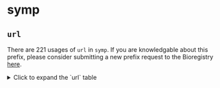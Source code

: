 # symp

## `url`

There are 221 usages of `url` in `symp`.
If you are knowledgable about this prefix, please consider submitting a new prefix
request to the Bioregistry [here](https://github.com/biopragmatics/bioregistry/issues/new?assignees=cthoyt&labels=New%2CPrefix&template=new-prefix.yml&title=%5BResource%5D%3A%20url).

<details>
<summary>Click to expand the `url` table</summary>

| curie                                                                                                                                |   usages | nodes                                                                                                                                                                                                                                                                                                                |
|--------------------------------------------------------------------------------------------------------------------------------------|----------|----------------------------------------------------------------------------------------------------------------------------------------------------------------------------------------------------------------------------------------------------------------------------------------------------------------------|
| url:http://www.nationalpainfoundation.org/MyTreatment/articles/Cancer_PainDefinitions.asp                                            |       14 | [SYMP:0000099](http://purl.obolibrary.org/obo/SYMP_0000099), [SYMP:0000300](http://purl.obolibrary.org/obo/SYMP_0000300), [SYMP:0000829](http://purl.obolibrary.org/obo/SYMP_0000829), [SYMP:0000830](http://purl.obolibrary.org/obo/SYMP_0000830), [SYMP:0000831](http://purl.obolibrary.org/obo/SYMP_0000831), ... |
| url:http://en.wikipedia.org/wiki/Hyperemia                                                                                           |        6 | [SYMP:0000841](http://purl.obolibrary.org/obo/SYMP_0000841), [SYMP:0000842](http://purl.obolibrary.org/obo/SYMP_0000842), [SYMP:0000843](http://purl.obolibrary.org/obo/SYMP_0000843), [SYMP:0000844](http://purl.obolibrary.org/obo/SYMP_0000844), [SYMP:0000845](http://purl.obolibrary.org/obo/SYMP_0000845), ... |
| url:http://en.wikipedia.org/wiki/Hypokinesia                                                                                         |        4 | [SYMP:0000858](http://purl.obolibrary.org/obo/SYMP_0000858), [SYMP:0000859](http://purl.obolibrary.org/obo/SYMP_0000859), [SYMP:0000860](http://purl.obolibrary.org/obo/SYMP_0000860), [SYMP:0000861](http://purl.obolibrary.org/obo/SYMP_0000861)                                                                   |
| url:https://www.ncbi.nlm.nih.gov/books/NBK542273/                                                                                    |        2 | [SYMP:0000041](http://purl.obolibrary.org/obo/SYMP_0000041), [SYMP:0019188](http://purl.obolibrary.org/obo/SYMP_0019188)                                                                                                                                                                                             |
| url:http://www2.merriam-webster.com/cgi-bin/mwmednlm?book=Medical&va=colic                                                           |        2 | [SYMP:0000235](http://purl.obolibrary.org/obo/SYMP_0000235), [SYMP:0000236](http://purl.obolibrary.org/obo/SYMP_0000236)                                                                                                                                                                                             |
| url:http://www.rootsweb.ancestry.com/~vapage2/deathcauses.htm                                                                        |        2 | [SYMP:0000422](http://purl.obolibrary.org/obo/SYMP_0000422), [SYMP:0000822](http://purl.obolibrary.org/obo/SYMP_0000822)                                                                                                                                                                                             |
| url:http://www2.merriam-webster.com/cgi-bin/mwmednlm?book=Medical&va=sputum                                                          |        2 | [SYMP:0000431](http://purl.obolibrary.org/obo/SYMP_0000431), [SYMP:0000447](http://purl.obolibrary.org/obo/SYMP_0000447)                                                                                                                                                                                             |
| url:http://www2.merriam-webster.com/cgi-bin/mwmednlm?book=Medical&va=edema                                                           |        2 | [SYMP:0000538](http://purl.obolibrary.org/obo/SYMP_0000538), [SYMP:0000866](http://purl.obolibrary.org/obo/SYMP_0000866)                                                                                                                                                                                             |
| url:http://www2.merriam-webster.com/cgi-bin/mwmednlm?book=Medical&va=diarrhea                                                        |        2 | [SYMP:0000570](http://purl.obolibrary.org/obo/SYMP_0000570), [SYMP:0000675](http://purl.obolibrary.org/obo/SYMP_0000675)                                                                                                                                                                                             |
| url:http://www2.merriam-webster.com/cgi-bin/mwmednlm?book=Medical&va=tachypnoea                                                      |        2 | [SYMP:0000603](http://purl.obolibrary.org/obo/SYMP_0000603), [SYMP:0000683](http://purl.obolibrary.org/obo/SYMP_0000683)                                                                                                                                                                                             |
| url:http://en.wikipedia.org/wiki/Jaundice                                                                                            |        2 | [SYMP:0000871](http://purl.obolibrary.org/obo/SYMP_0000871), [SYMP:0000872](http://purl.obolibrary.org/obo/SYMP_0000872)                                                                                                                                                                                             |
| url:http://en.wikipedia.org/wiki/Fever                                                                                               |        2 | [SYMP:0000886](http://purl.obolibrary.org/obo/SYMP_0000886), [SYMP:0000887](http://purl.obolibrary.org/obo/SYMP_0000887)                                                                                                                                                                                             |
| url:http://en.wikipedia.org/wiki/Fever#Types                                                                                         |        2 | [SYMP:0000888](http://purl.obolibrary.org/obo/SYMP_0000888), [SYMP:0000889](http://purl.obolibrary.org/obo/SYMP_0000889)                                                                                                                                                                                             |
| url:http://www2.merriam-webster.com/cgi-bin/mwmednlm?book=Medical&va=cellulitis                                                      |        1 | [SYMP:0000000](http://purl.obolibrary.org/obo/SYMP_0000000)                                                                                                                                                                                                                                                          |
| url:http://www2.merriam-webster.com/cgi-bin/mwmednlm?book=Medical&va=ataxia                                                          |        1 | [SYMP:0000005](http://purl.obolibrary.org/obo/SYMP_0000005)                                                                                                                                                                                                                                                          |
| url:http://www2.merriam-webster.com/cgi-bin/mwmednlm?book=Medical&va=backache                                                        |        1 | [SYMP:0000006](http://purl.obolibrary.org/obo/SYMP_0000006)                                                                                                                                                                                                                                                          |
| url:http://www.merriam-webster.com/medlineplus/bleeding                                                                              |        1 | [SYMP:0000007](http://purl.obolibrary.org/obo/SYMP_0000007)                                                                                                                                                                                                                                                          |
| url:http://www2.merriam-webster.com/cgi-bin/mwmednlm?book=Medical&va=blister                                                         |        1 | [SYMP:0000009](http://purl.obolibrary.org/obo/SYMP_0000009)                                                                                                                                                                                                                                                          |
| url:http://www2.merriam-webster.com/cgi-bin/mwmednlm?book=Medical&va=confusion                                                       |        1 | [SYMP:0000016](http://purl.obolibrary.org/obo/SYMP_0000016)                                                                                                                                                                                                                                                          |
| url:http://www2.merriam-webster.com/cgi-bin/mwmednlm?book=Medical&va=dehydration                                                     |        1 | [SYMP:0000020](http://purl.obolibrary.org/obo/SYMP_0000020)                                                                                                                                                                                                                                                          |
| url:http://www2.merriam-webster.com/cgi-bin/mwmednlm?book=Medical&va=delirium                                                        |        1 | [SYMP:0000021](http://purl.obolibrary.org/obo/SYMP_0000021)                                                                                                                                                                                                                                                          |
| url:http://www2.merriam-webster.com/cgi-bin/mwmednlm?book=Medical&va=disorientation                                                  |        1 | [SYMP:0000023](http://purl.obolibrary.org/obo/SYMP_0000023)                                                                                                                                                                                                                                                          |
| url:http://www2.merriam-webster.com/cgi-bin/mwmednlm?book=Medical&va=paralysis                                                       |        1 | [SYMP:0000030](http://purl.obolibrary.org/obo/SYMP_0000030)                                                                                                                                                                                                                                                          |
| url:http://www2.merriam-webster.com/cgi-bin/mwmednlm?book=Medical&va=enteritis                                                       |        1 | [SYMP:0000039](http://purl.obolibrary.org/obo/SYMP_0000039)                                                                                                                                                                                                                                                          |
| url:http://www2.merriam-webster.com/cgi-bin/mwmednlm?book=Medical&va=hematuria                                                       |        1 | [SYMP:0000040](http://purl.obolibrary.org/obo/SYMP_0000040)                                                                                                                                                                                                                                                          |
| url:http://www2.merriam-webster.com/cgi-bin/mwmednlm?book=Medical&va=hyperpigmentation                                               |        1 | [SYMP:0000056](http://purl.obolibrary.org/obo/SYMP_0000056)                                                                                                                                                                                                                                                          |
| url:http://www2.merriam-webster.com/cgi-bin/mwmednlm?book=Medical&va=inflammation                                                    |        1 | [SYMP:0000061](http://purl.obolibrary.org/obo/SYMP_0000061)                                                                                                                                                                                                                                                          |
| url:http://www2.merriam-webster.com/cgi-bin/mwmednlm?book=Medical&va=lethargy                                                        |        1 | [SYMP:0000075](http://purl.obolibrary.org/obo/SYMP_0000075)                                                                                                                                                                                                                                                          |
| url:http://www2.merriam-webster.com/cgi-bin/mwmednlm?book=Medical&va=meningoencephalitis                                             |        1 | [SYMP:0000089](http://purl.obolibrary.org/obo/SYMP_0000089)                                                                                                                                                                                                                                                          |
| url:http://www2.merriam-webster.com/cgi-bin/mwmednlm?book=Medical&va=lesion                                                          |        1 | [SYMP:0000092](http://purl.obolibrary.org/obo/SYMP_0000092)                                                                                                                                                                                                                                                          |
| url:http://www2.merriam-webster.com/cgi-bin/mwmednlm?book=Medical&va=nephritis                                                       |        1 | [SYMP:0000098](http://purl.obolibrary.org/obo/SYMP_0000098)                                                                                                                                                                                                                                                          |
| url:http://www2.merriam-webster.com/cgi-bin/mwmednlm?book=Medical&va=peritonitis                                                     |        1 | [SYMP:0000102](http://purl.obolibrary.org/obo/SYMP_0000102)                                                                                                                                                                                                                                                          |
| url:http://www2.merriam-webster.com/cgi-bin/mwmednlm?book=Medical&va=pleural%20effusion                                              |        1 | [SYMP:0000107](http://purl.obolibrary.org/obo/SYMP_0000107)                                                                                                                                                                                                                                                          |
| url:http://www2.merriam-webster.com/cgi-bin/mwmednlm?book=Medical&va=prostration                                                     |        1 | [SYMP:0000116](http://purl.obolibrary.org/obo/SYMP_0000116)                                                                                                                                                                                                                                                          |
| url:http://en.wikipedia.org/wiki/Rales                                                                                               |        1 | [SYMP:0000118](http://purl.obolibrary.org/obo/SYMP_0000118)                                                                                                                                                                                                                                                          |
| url:http://www2.merriam-webster.com/cgi-bin/mwmednlm?book=Medical&va=necrosis                                                        |        1 | [SYMP:0000132](http://purl.obolibrary.org/obo/SYMP_0000132)                                                                                                                                                                                                                                                          |
| url:http://www2.merriam-webster.com/cgi-bin/mwmednlm?book=Medical&va=ulcer                                                           |        1 | [SYMP:0000136](http://purl.obolibrary.org/obo/SYMP_0000136)                                                                                                                                                                                                                                                          |
| url:http://www2.merriam-webster.com/cgi-bin/mwmednlm?book=Medical&va=sneezing                                                        |        1 | [SYMP:0000139](http://purl.obolibrary.org/obo/SYMP_0000139)                                                                                                                                                                                                                                                          |
| url:http://www2.merriam-webster.com/cgi-bin/mwmednlm?book=Medical&va=thirst                                                          |        1 | [SYMP:0000156](http://purl.obolibrary.org/obo/SYMP_0000156)                                                                                                                                                                                                                                                          |
| url:http://www2.merriam-webster.com/cgi-bin/mwmednlm?book=Medical&va=tremor                                                          |        1 | [SYMP:0000162](http://purl.obolibrary.org/obo/SYMP_0000162)                                                                                                                                                                                                                                                          |
| url:http://www2.merriam-webster.com/cgi-bin/mwmednlm?book=Medical&va=wasting                                                         |        1 | [SYMP:0000174](http://purl.obolibrary.org/obo/SYMP_0000174)                                                                                                                                                                                                                                                          |
| url:http://www2.merriam-webster.com/cgi-bin/mwmednlm?book=Medical&va=abortion                                                        |        1 | [SYMP:0000197](http://purl.obolibrary.org/obo/SYMP_0000197)                                                                                                                                                                                                                                                          |
| url:http://www2.merriam-webster.com/cgi-bin/mwmednlm?book=Medical&va=miscarriage                                                     |        1 | [SYMP:0000198](http://purl.obolibrary.org/obo/SYMP_0000198)                                                                                                                                                                                                                                                          |
| url:http://www2.merriam-webster.com/cgi-bin/mwmednlm?book=Medical&va=spontaneous%20abortion                                          |        1 | [SYMP:0000199](http://purl.obolibrary.org/obo/SYMP_0000199)                                                                                                                                                                                                                                                          |
| url:http://www2.merriam-webster.com/cgi-bin/mwmednlm?book=Medical&va=afebrile                                                        |        1 | [SYMP:0000207](http://purl.obolibrary.org/obo/SYMP_0000207)                                                                                                                                                                                                                                                          |
| url:http://www2.merriam-webster.com/cgi-bin/mwmednlm?book=Medical&va=agraphia                                                        |        1 | [SYMP:0000213](http://purl.obolibrary.org/obo/SYMP_0000213)                                                                                                                                                                                                                                                          |
| url:http://en.wikipedia.org/wiki/Anomia                                                                                              |        1 | [SYMP:0000214](http://purl.obolibrary.org/obo/SYMP_0000214)                                                                                                                                                                                                                                                          |
| url:http://www2.merriam-webster.com/cgi-bin/mwmednlm?book=Medical&va=sensory%20aphasia                                               |        1 | [SYMP:0000219](http://purl.obolibrary.org/obo/SYMP_0000219)                                                                                                                                                                                                                                                          |
| url:http://www2.merriam-webster.com/cgi-bin/mwmednlm?book=Medical&va=atrial%20fibrillation                                           |        1 | [SYMP:0000226](http://purl.obolibrary.org/obo/SYMP_0000226)                                                                                                                                                                                                                                                          |
| url:http://www2.merriam-webster.com/cgi-bin/mwmednlm?book=Medical&va=bradycardia                                                     |        1 | [SYMP:0000231](http://purl.obolibrary.org/obo/SYMP_0000231)                                                                                                                                                                                                                                                          |
| url:http://www2.merriam-webster.com/cgi-bin/mwmednlm?book=Medical&va=bronchiolitis                                                   |        1 | [SYMP:0000232](http://purl.obolibrary.org/obo/SYMP_0000232)                                                                                                                                                                                                                                                          |
| url:http://www2.merriam-webster.com/cgi-bin/mwmednlm?book=Medical&va=congestion                                                      |        1 | [SYMP:0000237](http://purl.obolibrary.org/obo/SYMP_0000237)                                                                                                                                                                                                                                                          |
| url:http://www.wrongdiagnosis.com/sym/cyclic_fever_in_children.htm                                                                   |        1 | [SYMP:0000243](http://purl.obolibrary.org/obo/SYMP_0000243)                                                                                                                                                                                                                                                          |
| url:http://www2.merriam-webster.com/cgi-bin/mwmednlm?book=Medical&va=proprioception                                                  |        1 | [SYMP:0000248](http://purl.obolibrary.org/obo/SYMP_0000248)                                                                                                                                                                                                                                                          |
| url:http://www2.merriam-webster.com/cgi-bin/mwmednlm?book=Medical&va=epididymitis                                                    |        1 | [SYMP:0000263](http://purl.obolibrary.org/obo/SYMP_0000263)                                                                                                                                                                                                                                                          |
| url:http://www2.merriam-webster.com/cgi-bin/mwmednlm?book=Medical&va=flaccid%20paralysis                                             |        1 | [SYMP:0000285](http://purl.obolibrary.org/obo/SYMP_0000285)                                                                                                                                                                                                                                                          |
| url:http://www2.merriam-webster.com/cgi-bin/mwmednlm?book=Medical&va=arrhythmia                                                      |        1 | [SYMP:0000287](http://purl.obolibrary.org/obo/SYMP_0000287)                                                                                                                                                                                                                                                          |
| url:http://www2.merriam-webster.com/cgi-bin/mwmednlm?book=Medical&va=eczema                                                          |        1 | [SYMP:0000289](http://purl.obolibrary.org/obo/SYMP_0000289)                                                                                                                                                                                                                                                          |
| url:http://www2.merriam-webster.com/cgi-bin/mwmednlm?book=Medical&va=belching                                                        |        1 | [SYMP:0000290](http://purl.obolibrary.org/obo/SYMP_0000290)                                                                                                                                                                                                                                                          |
| url:http://www2.merriam-webster.com/cgi-bin/mwmednlm?book=Medical&va=hyperemia                                                       |        1 | [SYMP:0000299](http://purl.obolibrary.org/obo/SYMP_0000299)                                                                                                                                                                                                                                                          |
| url:http://www2.merriam-webster.com/cgi-bin/mwmednlm?book=Medical&va=hypothermia                                                     |        1 | [SYMP:0000302](http://purl.obolibrary.org/obo/SYMP_0000302)                                                                                                                                                                                                                                                          |
| url:http://www.merriam-webster.com/medlineplus/melena                                                                                |        1 | [SYMP:0000323](http://purl.obolibrary.org/obo/SYMP_0000323)                                                                                                                                                                                                                                                          |
| url:http://www2.merriam-webster.com/cgi-bin/mwmednlm?book=Medical&va=bronchitis                                                      |        1 | [SYMP:0000324](http://purl.obolibrary.org/obo/SYMP_0000324)                                                                                                                                                                                                                                                          |
| url:http://www2.merriam-webster.com/cgi-bin/mwmednlm?book=Medical&va=papule                                                          |        1 | [SYMP:0000346](http://purl.obolibrary.org/obo/SYMP_0000346)                                                                                                                                                                                                                                                          |
| url:http://www2.merriam-webster.com/cgi-bin/mwmednlm?book=Medical&va=phlegm                                                          |        1 | [SYMP:0000353](http://purl.obolibrary.org/obo/SYMP_0000353)                                                                                                                                                                                                                                                          |
| url:http://en.wikipedia.org/wiki/Pneumonitis                                                                                         |        1 | [SYMP:0000354](http://purl.obolibrary.org/obo/SYMP_0000354)                                                                                                                                                                                                                                                          |
| url:http://www.ehealthmd.com/library/amniocentesis/AMO_glossary.html                                                                 |        1 | [SYMP:0000358](http://purl.obolibrary.org/obo/SYMP_0000358)                                                                                                                                                                                                                                                          |
| url:http://www2.merriam-webster.com/cgi-bin/mwmednlm?book=Medical&va=proteinuria                                                     |        1 | [SYMP:0000367](http://purl.obolibrary.org/obo/SYMP_0000367)                                                                                                                                                                                                                                                          |
| url:http://www2.merriam-webster.com/cgi-bin/mwmednlm?book=Medical&va=ptosis                                                          |        1 | [SYMP:0000369](http://purl.obolibrary.org/obo/SYMP_0000369)                                                                                                                                                                                                                                                          |
| url:http://www2.merriam-webster.com/cgi-bin/mwmednlm?book=Medical&va=Rhinorrhea                                                      |        1 | [SYMP:0000372](http://purl.obolibrary.org/obo/SYMP_0000372)                                                                                                                                                                                                                                                          |
| url:http://www2.merriam-webster.com/cgi-bin/mwmednlm?book=Medical&va=mastitis                                                        |        1 | [SYMP:0000377](http://purl.obolibrary.org/obo/SYMP_0000377)                                                                                                                                                                                                                                                          |
| url:http://en.wikipedia.org/wiki/Vertigo_%28medical%29                                                                               |        1 | [SYMP:0000399](http://purl.obolibrary.org/obo/SYMP_0000399)                                                                                                                                                                                                                                                          |
| url:http://www2.merriam-webster.com/cgi-bin/mwmednlm?book=Medical&va=cachexia                                                        |        1 | [SYMP:0000402](http://purl.obolibrary.org/obo/SYMP_0000402)                                                                                                                                                                                                                                                          |
| url:http://www2.merriam-webster.com/cgi-bin/mwmednlm?book=Medical&va=vaginismus                                                      |        1 | [SYMP:0000405](http://purl.obolibrary.org/obo/SYMP_0000405)                                                                                                                                                                                                                                                          |
| url:http://www2.merriam-webster.com/cgi-bin/mwmednlm?book=Medical&va=bruise                                                          |        1 | [SYMP:0000406](http://purl.obolibrary.org/obo/SYMP_0000406)                                                                                                                                                                                                                                                          |
| url:http://www2.merriam-webster.com/cgi-bin/mwmednlm?book=Medical&va=cataplexy                                                       |        1 | [SYMP:0000408](http://purl.obolibrary.org/obo/SYMP_0000408)                                                                                                                                                                                                                                                          |
| url:http://www2.merriam-webster.com/cgi-bin/mwmednlm?book=Medical&va=hyperthermia                                                    |        1 | [SYMP:0000409](http://purl.obolibrary.org/obo/SYMP_0000409)                                                                                                                                                                                                                                                          |
| url:http://www2.merriam-webster.com/cgi-bin/mwmednlm?book=Medical&va=anxiety                                                         |        1 | [SYMP:0000412](http://purl.obolibrary.org/obo/SYMP_0000412)                                                                                                                                                                                                                                                          |
| url:http://www2.merriam-webster.com/cgi-bin/mwmednlm?book=Medical&va=catatonia                                                       |        1 | [SYMP:0000413](http://purl.obolibrary.org/obo/SYMP_0000413)                                                                                                                                                                                                                                                          |
| url:http://www2.merriam-webster.com/cgi-bin/mwmednlm?book=Medical&va=dysarthria                                                      |        1 | [SYMP:0000414](http://purl.obolibrary.org/obo/SYMP_0000414)                                                                                                                                                                                                                                                          |
| url:http://www2.merriam-webster.com/cgi-bin/mwmednlm?book=Medical&va=bloating                                                        |        1 | [SYMP:0000420](http://purl.obolibrary.org/obo/SYMP_0000420)                                                                                                                                                                                                                                                          |
| url:http://www.vasculardoc.net/content/glossary.html                                                                                 |        1 | [SYMP:0000424](http://purl.obolibrary.org/obo/SYMP_0000424)                                                                                                                                                                                                                                                          |
| url:http://www2.merriam-webster.com/cgi-bin/mwmednlm?book=Medical&va=impotence                                                       |        1 | [SYMP:0000427](http://purl.obolibrary.org/obo/SYMP_0000427)                                                                                                                                                                                                                                                          |
| url:http://www2.merriam-webster.com/cgi-bin/mwmednlm?book=Medical&va=hypoventilation                                                 |        1 | [SYMP:0000428](http://purl.obolibrary.org/obo/SYMP_0000428)                                                                                                                                                                                                                                                          |
| url:http://www2.merriam-webster.com/cgi-bin/mwmednlm?book=Medical&va=bradypnea                                                       |        1 | [SYMP:0000429](http://purl.obolibrary.org/obo/SYMP_0000429)                                                                                                                                                                                                                                                          |
| url:http://www2.merriam-webster.com/cgi-bin/mwmednlm?book=Medical&va=pleurisy                                                        |        1 | [SYMP:0000430](http://purl.obolibrary.org/obo/SYMP_0000430)                                                                                                                                                                                                                                                          |
| url:http://www2.merriam-webster.com/cgi-bin/mwmednlm?book=Medical&va=itching                                                         |        1 | [SYMP:0000432](http://purl.obolibrary.org/obo/SYMP_0000432)                                                                                                                                                                                                                                                          |
| url:http://www2.merriam-webster.com/cgi-bin/mwmednlm?book=Medical&va=anasarca                                                        |        1 | [SYMP:0000433](http://purl.obolibrary.org/obo/SYMP_0000433)                                                                                                                                                                                                                                                          |
| url:http://en.wikipedia.org/wiki/Urticaria                                                                                           |        1 | [SYMP:0000434](http://purl.obolibrary.org/obo/SYMP_0000434)                                                                                                                                                                                                                                                          |
| url:http://www2.merriam-webster.com/cgi-bin/mwmednlm?book=Medical&va=paresthesia                                                     |        1 | [SYMP:0000435](http://purl.obolibrary.org/obo/SYMP_0000435)                                                                                                                                                                                                                                                          |
| url:http://www.nlm.nih.gov/medlineplus/heartburn.html                                                                                |        1 | [SYMP:0000439](http://purl.obolibrary.org/obo/SYMP_0000439)                                                                                                                                                                                                                                                          |
| url:http://www.merriam-webster.com/dictionary/fainting                                                                               |        1 | [SYMP:0000445](http://purl.obolibrary.org/obo/SYMP_0000445)                                                                                                                                                                                                                                                          |
| url:http://www.nlm.nih.gov/medlineplus/ency/article/003106.htm                                                                       |        1 | [SYMP:0000448](http://purl.obolibrary.org/obo/SYMP_0000448)                                                                                                                                                                                                                                                          |
| url:http://www.merriam-webster.com/medlineplus/shock                                                                                 |        1 | [SYMP:0000450](http://purl.obolibrary.org/obo/SYMP_0000450)                                                                                                                                                                                                                                                          |
| url:http://www.nlm.nih.gov/medlineplus/nauseaandvomiting.html                                                                        |        1 | [SYMP:0000458](http://purl.obolibrary.org/obo/SYMP_0000458)                                                                                                                                                                                                                                                          |
| url:https://www.nature.com/subjects/signs-and-symptoms                                                                               |        1 | [SYMP:0000462](http://purl.obolibrary.org/obo/SYMP_0000462)                                                                                                                                                                                                                                                          |
| url:http://www.merriam-webster.com/dictionary/gait                                                                                   |        1 | [SYMP:0000479](http://purl.obolibrary.org/obo/SYMP_0000479)                                                                                                                                                                                                                                                          |
| url:http://www2.merriam-webster.com/cgi-bin/mwmednlm?book=Medical&va=dysuria                                                         |        1 | [SYMP:0000485](http://purl.obolibrary.org/obo/SYMP_0000485)                                                                                                                                                                                                                                                          |
| url:http://www2.merriam-webster.com/cgi-bin/mwmednlm?book=Medical&va=rash                                                            |        1 | [SYMP:0000487](http://purl.obolibrary.org/obo/SYMP_0000487)                                                                                                                                                                                                                                                          |
| url:http://www2.merriam-webster.com/cgi-bin/mwmednlm?book=Medical&va=incontinence                                                    |        1 | [SYMP:0000492](http://purl.obolibrary.org/obo/SYMP_0000492)                                                                                                                                                                                                                                                          |
| url:http://www2.merriam-webster.com/cgi-bin/mwmednlm?book=Medical&va=renal%20colic                                                   |        1 | [SYMP:0000494](http://purl.obolibrary.org/obo/SYMP_0000494)                                                                                                                                                                                                                                                          |
| url:http://www2.merriam-webster.com/cgi-bin/mwmednlm?book=Medical&va=headache                                                        |        1 | [SYMP:0000504](http://purl.obolibrary.org/obo/SYMP_0000504)                                                                                                                                                                                                                                                          |
| url:http://www2.merriam-webster.com/cgi-bin/mwmednlm?book=Medical&va=sore%20throat                                                   |        1 | [SYMP:0000505](http://purl.obolibrary.org/obo/SYMP_0000505)                                                                                                                                                                                                                                                          |
| url:http://www2.merriam-webster.com/cgi-bin/mwmednlm?book=Medical&va=aphasia                                                         |        1 | [SYMP:0000508](http://purl.obolibrary.org/obo/SYMP_0000508)                                                                                                                                                                                                                                                          |
| url:http://www2.merriam-webster.com/cgi-bin/mwmednlm?book=Medical&va=pallor                                                          |        1 | [SYMP:0000510](http://purl.obolibrary.org/obo/SYMP_0000510)                                                                                                                                                                                                                                                          |
| url:http://en.wikipedia.org/wiki/Flushing_%28physiology%29                                                                           |        1 | [SYMP:0000511](http://purl.obolibrary.org/obo/SYMP_0000511)                                                                                                                                                                                                                                                          |
| url:http://www2.merriam-webster.com/cgi-bin/mwmednlm?book=Medical&va=stridor                                                         |        1 | [SYMP:0000513](http://purl.obolibrary.org/obo/SYMP_0000513)                                                                                                                                                                                                                                                          |
| url:http://www2.merriam-webster.com/cgi-bin/mwmednlm?book=Medical&va=hiccough                                                        |        1 | [SYMP:0000515](http://purl.obolibrary.org/obo/SYMP_0000515)                                                                                                                                                                                                                                                          |
| url:http://www2.merriam-webster.com/cgi-bin/mwmednlm?book=Medical&va=hemoptysis                                                      |        1 | [SYMP:0000517](http://purl.obolibrary.org/obo/SYMP_0000517)                                                                                                                                                                                                                                                          |
| url:http://www2.merriam-webster.com/cgi-bin/mwmednlm?book=Medical&va=anorexia                                                        |        1 | [SYMP:0000523](http://purl.obolibrary.org/obo/SYMP_0000523)                                                                                                                                                                                                                                                          |
| url:http://www2.merriam-webster.com/cgi-bin/mwmednlm?book=Medical&va=polyphagia                                                      |        1 | [SYMP:0000524](http://purl.obolibrary.org/obo/SYMP_0000524)                                                                                                                                                                                                                                                          |
| url:http://www2.merriam-webster.com/cgi-bin/mwmednlm?book=Medical&va=ascites                                                         |        1 | [SYMP:0000526](http://purl.obolibrary.org/obo/SYMP_0000526)                                                                                                                                                                                                                                                          |
| url:http://www2.merriam-webster.com/cgi-bin/mwmednlm?book=Medical&va=tachycardia                                                     |        1 | [SYMP:0000529](http://purl.obolibrary.org/obo/SYMP_0000529)                                                                                                                                                                                                                                                          |
| url:http://www2.merriam-webster.com/cgi-bin/mwmednlm?book=Medical&va=palpitation                                                     |        1 | [SYMP:0000530](http://purl.obolibrary.org/obo/SYMP_0000530)                                                                                                                                                                                                                                                          |
| url:http://www2.merriam-webster.com/cgi-bin/mwmednlm?book=Medical&va=urge%20incontinence                                             |        1 | [SYMP:0000532](http://purl.obolibrary.org/obo/SYMP_0000532)                                                                                                                                                                                                                                                          |
| url:http://www2.merriam-webster.com/cgi-bin/mwmednlm?book=Medical&va=ecchymoses                                                      |        1 | [SYMP:0000534](http://purl.obolibrary.org/obo/SYMP_0000534)                                                                                                                                                                                                                                                          |
| url:http://www2.merriam-webster.com/cgi-bin/mwmednlm?book=Medical&va=cyanosis                                                        |        1 | [SYMP:0000537](http://purl.obolibrary.org/obo/SYMP_0000537)                                                                                                                                                                                                                                                          |
| url:http://www2.merriam-webster.com/cgi-bin/mwmednlm?book=Medical&va=jaundice                                                        |        1 | [SYMP:0000539](http://purl.obolibrary.org/obo/SYMP_0000539)                                                                                                                                                                                                                                                          |
| url:http://www2.merriam-webster.com/cgi-bin/mwmednlm?book=Medical&va=meningismus                                                     |        1 | [SYMP:0000552](http://purl.obolibrary.org/obo/SYMP_0000552)                                                                                                                                                                                                                                                          |
| url:http://www2.merriam-webster.com/cgi-bin/mwmednlm?book=Medical&va=polydipsia                                                      |        1 | [SYMP:0000560](http://purl.obolibrary.org/obo/SYMP_0000560)                                                                                                                                                                                                                                                          |
| url:http://www2.merriam-webster.com/cgi-bin/mwmednlm?book=Medical&va=nocturia                                                        |        1 | [SYMP:0000564](http://purl.obolibrary.org/obo/SYMP_0000564)                                                                                                                                                                                                                                                          |
| url:http://www2.merriam-webster.com/cgi-bin/mwmednlm?book=Medical&va=polyuria                                                        |        1 | [SYMP:0000565](http://purl.obolibrary.org/obo/SYMP_0000565)                                                                                                                                                                                                                                                          |
| url:http://www2.merriam-webster.com/cgi-bin/mwmednlm?book=Medical&va=oliguria                                                        |        1 | [SYMP:0000569](http://purl.obolibrary.org/obo/SYMP_0000569)                                                                                                                                                                                                                                                          |
| url:http://www2.merriam-webster.com/cgi-bin/mwmednlm?book=Medical&va=insomnia                                                        |        1 | [SYMP:0000571](http://purl.obolibrary.org/obo/SYMP_0000571)                                                                                                                                                                                                                                                          |
| url:http://www2.merriam-webster.com/cgi-bin/mwmednlm?book=Medical&va=sleep%20apnea                                                   |        1 | [SYMP:0000581](http://purl.obolibrary.org/obo/SYMP_0000581)                                                                                                                                                                                                                                                          |
| url:http://www2.merriam-webster.com/cgi-bin/mwmednlm?book=Medical&va=hypersomnia                                                     |        1 | [SYMP:0000582](http://purl.obolibrary.org/obo/SYMP_0000582)                                                                                                                                                                                                                                                          |
| url:http://www2.merriam-webster.com/cgi-bin/mwmednlm?book=Medical&va=apnea                                                           |        1 | [SYMP:0000600](http://purl.obolibrary.org/obo/SYMP_0000600)                                                                                                                                                                                                                                                          |
| url:http://www2.merriam-webster.com/cgi-bin/mwmednlm?book=Medical&va=hyperventilation                                                |        1 | [SYMP:0000601](http://purl.obolibrary.org/obo/SYMP_0000601)                                                                                                                                                                                                                                                          |
| url:http://www2.merriam-webster.com/cgi-bin/mwmednlm?book=Medical&va=orthopnea                                                       |        1 | [SYMP:0000602](http://purl.obolibrary.org/obo/SYMP_0000602)                                                                                                                                                                                                                                                          |
| url:http://www2.merriam-webster.com/cgi-bin/mwmednlm?book=Medical&va=wheezing                                                        |        1 | [SYMP:0000604](http://purl.obolibrary.org/obo/SYMP_0000604)                                                                                                                                                                                                                                                          |
| url:http://www2.merriam-webster.com/cgi-bin/mwmednlm?book=Medical&va=hallucinations                                                  |        1 | [SYMP:0000607](http://purl.obolibrary.org/obo/SYMP_0000607)                                                                                                                                                                                                                                                          |
| url:http://www2.merriam-webster.com/cgi-bin/mwmednlm?book=Medical&va=dizziness                                                       |        1 | [SYMP:0000610](http://purl.obolibrary.org/obo/SYMP_0000610)                                                                                                                                                                                                                                                          |
| url:http://www2.merriam-webster.com/cgi-bin/mwmednlm?book=Medical&va=fever                                                           |        1 | [SYMP:0000613](http://purl.obolibrary.org/obo/SYMP_0000613)                                                                                                                                                                                                                                                          |
| url:http://www2.merriam-webster.com/cgi-bin/mwmednlm?book=Medical&va=cough                                                           |        1 | [SYMP:0000614](http://purl.obolibrary.org/obo/SYMP_0000614)                                                                                                                                                                                                                                                          |
| url:http://www2.merriam-webster.com/cgi-bin/mwmednlm?book=Medical&va=alexia                                                          |        1 | [SYMP:0000621](http://purl.obolibrary.org/obo/SYMP_0000621)                                                                                                                                                                                                                                                          |
| url:http://en.wikipedia.org/wiki/Exanthema                                                                                           |        1 | [SYMP:0000629](http://purl.obolibrary.org/obo/SYMP_0000629)                                                                                                                                                                                                                                                          |
| url:http://www2.merriam-webster.com/cgi-bin/mwmednlm?book=Medical&va=synovitis                                                       |        1 | [SYMP:0000646](http://purl.obolibrary.org/obo/SYMP_0000646)                                                                                                                                                                                                                                                          |
| url:http://www2.merriam-webster.com/cgi-bin/mwmednlm?book=Medical&va=tache%20noire                                                   |        1 | [SYMP:0000647](http://purl.obolibrary.org/obo/SYMP_0000647)                                                                                                                                                                                                                                                          |
| url:http://www2.merriam-webster.com/cgi-bin/mwmednlm?book=Medical&va=irritability                                                    |        1 | [SYMP:0000654](http://purl.obolibrary.org/obo/SYMP_0000654)                                                                                                                                                                                                                                                          |
| url:http://www2.merriam-webster.com/cgi-bin/mwmednlm?book=Medical&va=pareses                                                         |        1 | [SYMP:0000659](http://purl.obolibrary.org/obo/SYMP_0000659)                                                                                                                                                                                                                                                          |
| url:http://www2.merriam-webster.com/cgi-bin/mwmednlm?book=Medical&va=shakes                                                          |        1 | [SYMP:0000662](http://purl.obolibrary.org/obo/SYMP_0000662)                                                                                                                                                                                                                                                          |
| url:http://www2.merriam-webster.com/cgi-bin/mwmednlm?book=Medical&va=bradykinesia                                                    |        1 | [SYMP:0000673](http://purl.obolibrary.org/obo/SYMP_0000673)                                                                                                                                                                                                                                                          |
| url:http://en.wikipedia.org/wiki/Enteritis                                                                                           |        1 | [SYMP:0000676](http://purl.obolibrary.org/obo/SYMP_0000676)                                                                                                                                                                                                                                                          |
| url:http://www2.merriam-webster.com/cgi-bin/mwmednlm?book=Medical&va=chronic                                                         |        1 | [SYMP:0000686](http://purl.obolibrary.org/obo/SYMP_0000686)                                                                                                                                                                                                                                                          |
| url:http://www2.merriam-webster.com/cgi-bin/mwmednlm?book=Medical&va=chronic%20fatigue%20syndrome                                    |        1 | [SYMP:0000687](http://purl.obolibrary.org/obo/SYMP_0000687)                                                                                                                                                                                                                                                          |
| url:http://en.wikipedia.org/wiki/Expressive_aphasia                                                                                  |        1 | [SYMP:0000705](http://purl.obolibrary.org/obo/SYMP_0000705)                                                                                                                                                                                                                                                          |
| url:http://en.wikipedia.org/wiki/Infertility                                                                                         |        1 | [SYMP:0000712](http://purl.obolibrary.org/obo/SYMP_0000712)                                                                                                                                                                                                                                                          |
| url:http://www2.merriam-webster.com/cgi-bin/mwmednlm?book=Medical&va=desquamation                                                    |        1 | [SYMP:0000715](http://purl.obolibrary.org/obo/SYMP_0000715)                                                                                                                                                                                                                                                          |
| url:http://www2.merriam-webster.com/cgi-bin/mwmednlm?book=Medical&va=stroke                                                          |        1 | [SYMP:0000734](http://purl.obolibrary.org/obo/SYMP_0000734)                                                                                                                                                                                                                                                          |
| url:http://www2.merriam-webster.com/cgi-bin/mwmednlm?book=Medical&va=hemorrhage                                                      |        1 | [SYMP:0000742](http://purl.obolibrary.org/obo/SYMP_0000742)                                                                                                                                                                                                                                                          |
| url:http://www2.merriam-webster.com/cgi-bin/mwmednlm?book=Medical&va=enanthem                                                        |        1 | [SYMP:0000746](http://purl.obolibrary.org/obo/SYMP_0000746)                                                                                                                                                                                                                                                          |
| url:http://www2.merriam-webster.com/cgi-bin/mwmednlm?book=Medical&va=menorrhagia                                                     |        1 | [SYMP:0000756](http://purl.obolibrary.org/obo/SYMP_0000756)                                                                                                                                                                                                                                                          |
| url:http://www2.merriam-webster.com/cgi-bin/mwmednlm?book=Medical&va=petechiae                                                       |        1 | [SYMP:0000760](http://purl.obolibrary.org/obo/SYMP_0000760)                                                                                                                                                                                                                                                          |
| url:http://www2.merriam-webster.com/cgi-bin/mwmednlm?book=Medical&va=sinus%20bradycardia                                             |        1 | [SYMP:0000823](http://purl.obolibrary.org/obo/SYMP_0000823)                                                                                                                                                                                                                                                          |
| url:http://www2.merriam-webster.com/cgi-bin/mwmednlm?book=Medical&va=junctional%20tachycardia                                        |        1 | [SYMP:0000824](http://purl.obolibrary.org/obo/SYMP_0000824)                                                                                                                                                                                                                                                          |
| url:http://www2.merriam-webster.com/cgi-bin/mwmednlm?book=Medical&va=paroxysmal%20tachycardia                                        |        1 | [SYMP:0000825](http://purl.obolibrary.org/obo/SYMP_0000825)                                                                                                                                                                                                                                                          |
| url:http://www2.merriam-webster.com/cgi-bin/mwmednlm?book=Medical&va=sinus%20tachycardia                                             |        1 | [SYMP:0000826](http://purl.obolibrary.org/obo/SYMP_0000826)                                                                                                                                                                                                                                                          |
| url:https://en.wikipedia.org/wiki/Ventricular_tachycardia                                                                            |        1 | [SYMP:0000827](http://purl.obolibrary.org/obo/SYMP_0000827)                                                                                                                                                                                                                                                          |
| url:http://www.doh.gov.ph/faqs/sore_eyes                                                                                             |        1 | [SYMP:0000828](http://purl.obolibrary.org/obo/SYMP_0000828)                                                                                                                                                                                                                                                          |
| url:http://www2.merriam-webster.com/cgi-bin/mwmednlm?book=Medical&va=spastic%20paralysis                                             |        1 | [SYMP:0000847](http://purl.obolibrary.org/obo/SYMP_0000847)                                                                                                                                                                                                                                                          |
| url:http://www2.merriam-webster.com/cgi-bin/mwmednlm?book=Medical&va=motor%20paralysis                                               |        1 | [SYMP:0000848](http://purl.obolibrary.org/obo/SYMP_0000848)                                                                                                                                                                                                                                                          |
| url:http://www2.merriam-webster.com/cgi-bin/mwmednlm?book=Medical&va=stillbirth                                                      |        1 | [SYMP:0000849](http://purl.obolibrary.org/obo/SYMP_0000849)                                                                                                                                                                                                                                                          |
| url:http://en.wikipedia.org/wiki/Sclera                                                                                              |        1 | [SYMP:0000850](http://purl.obolibrary.org/obo/SYMP_0000850)                                                                                                                                                                                                                                                          |
| url:http://www2.merriam-webster.com/cgi-bin/mwmednlm?book=Medical&va=gross%20hematuria                                               |        1 | [SYMP:0000851](http://purl.obolibrary.org/obo/SYMP_0000851)                                                                                                                                                                                                                                                          |
| url:http://www2.merriam-webster.com/cgi-bin/mwmednlm?book=Medical&va=anuria                                                          |        1 | [SYMP:0000852](http://purl.obolibrary.org/obo/SYMP_0000852)                                                                                                                                                                                                                                                          |
| url:http://www2.merriam-webster.com/cgi-bin/mwmednlm?book=Medical&va=stress%20incontinence                                           |        1 | [SYMP:0000853](http://purl.obolibrary.org/obo/SYMP_0000853)                                                                                                                                                                                                                                                          |
| url:http://www2.merriam-webster.com/cgi-bin/mwmednlm?book=Medical&va=hypermenorrhea                                                  |        1 | [SYMP:0000854](http://purl.obolibrary.org/obo/SYMP_0000854)                                                                                                                                                                                                                                                          |
| url:http://www2.merriam-webster.com/cgi-bin/mwmednlm?book=Medical&va=metrorrhagia                                                    |        1 | [SYMP:0000855](http://purl.obolibrary.org/obo/SYMP_0000855)                                                                                                                                                                                                                                                          |
| url:http://www2.merriam-webster.com/cgi-bin/mwmednlm?book=Medical&va=subjective+vertigo                                              |        1 | [SYMP:0000856](http://purl.obolibrary.org/obo/SYMP_0000856)                                                                                                                                                                                                                                                          |
| url:http://www2.merriam-webster.com/cgi-bin/mwmednlm?book=Medical&va=objective+vertigo                                               |        1 | [SYMP:0000857](http://purl.obolibrary.org/obo/SYMP_0000857)                                                                                                                                                                                                                                                          |
| url:http://www2.merriam-webster.com/cgi-bin/mwmednlm?book=Medical&va=referred%20pain                                                 |        1 | [SYMP:0000862](http://purl.obolibrary.org/obo/SYMP_0000862)                                                                                                                                                                                                                                                          |
| url:http://www.merriam-webster.com/dictionary/tremors                                                                                |        1 | [SYMP:0000863](http://purl.obolibrary.org/obo/SYMP_0000863)                                                                                                                                                                                                                                                          |
| url:http://www.nlm.nih.gov/medlineplus/gastrointestinalbleeding.html                                                                 |        1 | [SYMP:0000867](http://purl.obolibrary.org/obo/SYMP_0000867)                                                                                                                                                                                                                                                          |
| url:http://www.nlm.nih.gov/medlineplus/breathingproblems.html                                                                        |        1 | [SYMP:0000868](http://purl.obolibrary.org/obo/SYMP_0000868)                                                                                                                                                                                                                                                          |
| url:http://en.wikipedia.org/wiki/Nasal_congestion                                                                                    |        1 | [SYMP:0000869](http://purl.obolibrary.org/obo/SYMP_0000869)                                                                                                                                                                                                                                                          |
| url:http://www3.niaid.nih.gov/labs/aboutlabs/cmb/InfectiousDiseasePathogenesisSection/mouseNecropsy/necropsyTerms.htm                |        1 | [SYMP:0000870](http://purl.obolibrary.org/obo/SYMP_0000870)                                                                                                                                                                                                                                                          |
| url:http://en.wikipedia.org/wiki/Otitis                                                                                              |        1 | [SYMP:0000873](http://purl.obolibrary.org/obo/SYMP_0000873)                                                                                                                                                                                                                                                          |
| url:http://www2.merriam-webster.com/cgi-bin/mwmednlm?book=Medical&va=Hematomas                                                       |        1 | [SYMP:0000874](http://purl.obolibrary.org/obo/SYMP_0000874)                                                                                                                                                                                                                                                          |
| url:http://www.merriam-webster.com/dictionary/lame                                                                                   |        1 | [SYMP:0000875](http://purl.obolibrary.org/obo/SYMP_0000875)                                                                                                                                                                                                                                                          |
| url:http://en.wikipedia.org/wiki/Pericardial_effusion                                                                                |        1 | [SYMP:0000876](http://purl.obolibrary.org/obo/SYMP_0000876)                                                                                                                                                                                                                                                          |
| url:http://en.wiktionary.org/wiki/transient                                                                                          |        1 | [SYMP:0000878](http://purl.obolibrary.org/obo/SYMP_0000878)                                                                                                                                                                                                                                                          |
| url:http://www.wrongdiagnosis.com/sym/low_grade_fever.htm                                                                            |        1 | [SYMP:0000879](http://purl.obolibrary.org/obo/SYMP_0000879)                                                                                                                                                                                                                                                          |
| url:http://www.wrongdiagnosis.com/sym/prolonged_fever.htm                                                                            |        1 | [SYMP:0000880](http://purl.obolibrary.org/obo/SYMP_0000880)                                                                                                                                                                                                                                                          |
| url:http://www.wrongdiagnosis.com/sym/mild_fever.htm                                                                                 |        1 | [SYMP:0000881](http://purl.obolibrary.org/obo/SYMP_0000881)                                                                                                                                                                                                                                                          |
| url:http://www.wrongdiagnosis.com/sym/high_fever.htm                                                                                 |        1 | [SYMP:0000882](http://purl.obolibrary.org/obo/SYMP_0000882)                                                                                                                                                                                                                                                          |
| url:http://www.wrongdiagnosis.com/sym/very_high_fever.htm                                                                            |        1 | [SYMP:0000883](http://purl.obolibrary.org/obo/SYMP_0000883)                                                                                                                                                                                                                                                          |
| url:https://www.merckmanuals.com/professional/infectious-diseases/spirochetes/relapsing-fever                                        |        1 | [SYMP:0000890](http://purl.obolibrary.org/obo/SYMP_0000890)                                                                                                                                                                                                                                                          |
| url:http://www.audiblox2000.com/sensation-perception.htm                                                                             |        1 | [SYMP:0000892](http://purl.obolibrary.org/obo/SYMP_0000892)                                                                                                                                                                                                                                                          |
| url:http://www.merriam-webster.com/medlineplus/hypotensive                                                                           |        1 | [SYMP:0000893](http://purl.obolibrary.org/obo/SYMP_0000893)                                                                                                                                                                                                                                                          |
| url:http://www.merriam-webster.com/medlineplus/clammy                                                                                |        1 | [SYMP:0000894](http://purl.obolibrary.org/obo/SYMP_0000894)                                                                                                                                                                                                                                                          |
| url:https://en.wikipedia.org/wiki/Anaphylaxis                                                                                        |        1 | [SYMP:0000895](http://purl.obolibrary.org/obo/SYMP_0000895)                                                                                                                                                                                                                                                          |
| url:https://www.nhs.uk/conditions/bulging-eyes/                                                                                      |        1 | [SYMP:0000896](http://purl.obolibrary.org/obo/SYMP_0000896)                                                                                                                                                                                                                                                          |
| url:https://en.wikipedia.org/wiki/Ventricular_escape_beat                                                                            |        1 | [SYMP:0000897](http://purl.obolibrary.org/obo/SYMP_0000897)                                                                                                                                                                                                                                                          |
| url:https://en.wikipedia.org/wiki/Fibrillation                                                                                       |        1 | [SYMP:0000898](http://purl.obolibrary.org/obo/SYMP_0000898)                                                                                                                                                                                                                                                          |
| url:http://www.heart.org/HEARTORG/Conditions/Arrhythmia/AboutArrhythmia/Ventricular-Fibrillation_UCM_324063_Article.jsp#.WvWbgFMvwnU |        1 | [SYMP:0000899](http://purl.obolibrary.org/obo/SYMP_0000899)                                                                                                                                                                                                                                                          |
| url:http://www.merriam-webster.com/dictionary/vomiting                                                                               |        1 | [SYMP:0019145](http://purl.obolibrary.org/obo/SYMP_0019145)                                                                                                                                                                                                                                                          |
| url:http://en.wikipedia.org/wiki/Hematemesis                                                                                         |        1 | [SYMP:0019147](http://purl.obolibrary.org/obo/SYMP_0019147)                                                                                                                                                                                                                                                          |
| url:http://www2.merriam-webster.com/cgi-bin/mwmednlm?book=Medical&va=pulmonary%20edema                                               |        1 | [SYMP:0019151](http://purl.obolibrary.org/obo/SYMP_0019151)                                                                                                                                                                                                                                                          |
| url:http://en.wikipedia.org/wiki/Diaphoresis                                                                                         |        1 | [SYMP:0019152](http://purl.obolibrary.org/obo/SYMP_0019152)                                                                                                                                                                                                                                                          |
| url:http://www2.merriam-webster.com/cgi-bin/mwmednlm?book=Medical&va=dyspnea                                                         |        1 | [SYMP:0019153](http://purl.obolibrary.org/obo/SYMP_0019153)                                                                                                                                                                                                                                                          |
| url:http://www2.merriam-webster.com/cgi-bin/mwmednlm?book=Medical&va=eschar                                                          |        1 | [SYMP:0019158](http://purl.obolibrary.org/obo/SYMP_0019158)                                                                                                                                                                                                                                                          |
| url:http://www2.merriam-webster.com/cgi-bin/mwmednlm?book=Medical&va=boil                                                            |        1 | [SYMP:0019160](http://purl.obolibrary.org/obo/SYMP_0019160)                                                                                                                                                                                                                                                          |
| url:http://www2.merriam-webster.com/cgi-bin/mwmednlm?book=Medical&va=myalgia                                                         |        1 | [SYMP:0019161](http://purl.obolibrary.org/obo/SYMP_0019161)                                                                                                                                                                                                                                                          |
| url:http://www2.merriam-webster.com/cgi-bin/mwmednlm?book=Medical&va=pustule                                                         |        1 | [SYMP:0019167](http://purl.obolibrary.org/obo/SYMP_0019167)                                                                                                                                                                                                                                                          |
| url:http://en.wikipedia.org/wiki/Pneumonia                                                                                           |        1 | [SYMP:0019168](http://purl.obolibrary.org/obo/SYMP_0019168)                                                                                                                                                                                                                                                          |
| url:http://www2.merriam-webster.com/cgi-bin/mwmednlm?book=Medical&va=arthritis                                                       |        1 | [SYMP:0019169](http://purl.obolibrary.org/obo/SYMP_0019169)                                                                                                                                                                                                                                                          |
| url:http://www2.merriam-webster.com/cgi-bin/mwmednlm?book=Medical&va=spondylitis                                                     |        1 | [SYMP:0019171](http://purl.obolibrary.org/obo/SYMP_0019171)                                                                                                                                                                                                                                                          |
| url:http://www2.merriam-webster.com/cgi-bin/mwmednlm?book=Medical&va=meningitis                                                      |        1 | [SYMP:0019173](http://purl.obolibrary.org/obo/SYMP_0019173)                                                                                                                                                                                                                                                          |
| url:http://www2.merriam-webster.com/cgi-bin/mwmednlm?book=Medical&va=sweat                                                           |        1 | [SYMP:0019175](http://purl.obolibrary.org/obo/SYMP_0019175)                                                                                                                                                                                                                                                          |
| url:http://www2.merriam-webster.com/cgi-bin/mwmednlm?book=Medical&va=malaise                                                         |        1 | [SYMP:0019176](http://purl.obolibrary.org/obo/SYMP_0019176)                                                                                                                                                                                                                                                          |
| url:http://www2.merriam-webster.com/cgi-bin/mwmednlm?book=Medical&va=fatigue                                                         |        1 | [SYMP:0019177](http://purl.obolibrary.org/obo/SYMP_0019177)                                                                                                                                                                                                                                                          |
| url:http://www2.merriam-webster.com/cgi-bin/mwmednlm?book=Medical&va=light-headedness                                                |        1 | [SYMP:0019179](http://purl.obolibrary.org/obo/SYMP_0019179)                                                                                                                                                                                                                                                          |
| url:http://www2.merriam-webster.com/cgi-bin/mwmednlm?book=Medical&va=constipation                                                    |        1 | [SYMP:0019180](http://purl.obolibrary.org/obo/SYMP_0019180)                                                                                                                                                                                                                                                          |
| url:http://dictionary.cambridge.org/dictionary/english/behavioural                                                                   |        1 | [SYMP:0019182](http://purl.obolibrary.org/obo/SYMP_0019182)                                                                                                                                                                                                                                                          |
| url:https://medlineplus.gov/ency/article/003256.htm                                                                                  |        1 | [SYMP:0019183](http://purl.obolibrary.org/obo/SYMP_0019183)                                                                                                                                                                                                                                                          |
| url:https://www.ncbi.nlm.nih.gov/pubmed/15084813                                                                                     |        1 | [SYMP:0019184](http://purl.obolibrary.org/obo/SYMP_0019184)                                                                                                                                                                                                                                                          |
| url:http://www.mhldcc.org.uk/contents/6-communication-difficulties/a-what-are-communication-difficulties.aspx                        |        1 | [SYMP:0019185](http://purl.obolibrary.org/obo/SYMP_0019185)                                                                                                                                                                                                                                                          |
| url:https://en.wikipedia.org/wiki/Perseveration                                                                                      |        1 | [SYMP:0019186](http://purl.obolibrary.org/obo/SYMP_0019186)                                                                                                                                                                                                                                                          |
| url:http://www.autism.org.uk/about/behaviour/obsessions-repetitive-routines.aspx##repetitive                                         |        1 | [SYMP:0019187](http://purl.obolibrary.org/obo/SYMP_0019187)                                                                                                                                                                                                                                                          |
| url:https://mayfieldclinic.com/pe-ich.htm                                                                                            |        1 | [SYMP:0019189](http://purl.obolibrary.org/obo/SYMP_0019189)                                                                                                                                                                                                                                                          |
| url:https://my.clevelandclinic.org/health/diseases/21183-subdural-hematoma                                                           |        1 | [SYMP:0019190](http://purl.obolibrary.org/obo/SYMP_0019190)                                                                                                                                                                                                                                                          |

</details>

